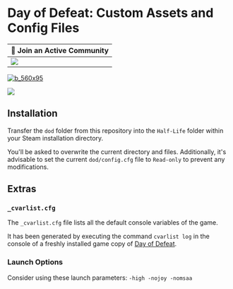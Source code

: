 # Day of Defeat: Custom Assets and Config Files

| 💬 Join an Active Community |
| --------------------------- |
| [![](https://dcbadge.vercel.app/api/server/dodcommunity?style=plastic)](https://discord.gg/dodcommunity) |

[![b_560x95](https://github.com/jonathanlinat/day-of-defeat-custom-assets-config-files/assets/14064112/4bc8271d-cbbd-4c3c-8427-af8fcb2800ba)](https://www.gametracker.com/player/EnYB0La/)

![](https://github.com/jonathanlinat/day-of-defeat-custom-assets-config-files/assets/14064112/03619551-67c7-4d59-8a66-78945a1d3c77)

## Installation

Transfer the `dod` folder from this repository into the `Half-Life` folder within your Steam installation directory.

You'll be asked to overwrite the current directory and files. Additionally, it's advisable to set the current `dod/config.cfg` file to `Read-only` to prevent any modifications.

## Extras

### `_cvarlist.cfg`

The `_cvarlist.cfg` file lists all the default console variables of the game.

It has been generated by executing the command `cvarlist log` in the console of a freshly installed game copy of [Day of Defeat](https://store.steampowered.com/app/30/Day_of_Defeat/).

### Launch Options

Consider using these launch parameters: `-high -nojoy -nomsaa`
